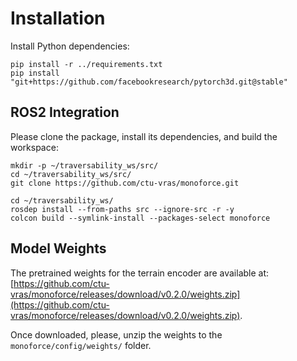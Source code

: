 # Installation

Install Python dependencies:
```commandline
pip install -r ../requirements.txt
pip install "git+https://github.com/facebookresearch/pytorch3d.git@stable"
```

## ROS2 Integration

Please clone the package, install its dependencies, and build the workspace:
```commandline
mkdir -p ~/traversability_ws/src/
cd ~/traversability_ws/src/
git clone https://github.com/ctu-vras/monoforce.git

cd ~/traversability_ws/
rosdep install --from-paths src --ignore-src -r -y
colcon build --symlink-install --packages-select monoforce
```

## Model Weights

The pretrained weights for the terrain encoder are available at:
[https://github.com/ctu-vras/monoforce/releases/download/v0.2.0/weights.zip](https://github.com/ctu-vras/monoforce/releases/download/v0.2.0/weights.zip).

Once downloaded, please, unzip the weights to the
`monoforce/config/weights/` folder.
